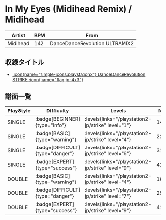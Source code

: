 # In My Eyes (Midihead Remix) / Midihead

|Artist|BPM|From|
|------|---|----|
|Midihead|142|DanceDanceRevolution ULTRAMIX2|

## 収録タイトル

- [:icon{name="simple-icons:playstation2"} DanceDanceRevolution STRIKE :icon{name="flag:jp-4x3"}](/playstation2-jp/strike)

## 譜面一覧

|PlayStyle|Difficulty|Levels|Notes|Movie|
|---------|----------|------|-----|-----|
|SINGLE| :badge[BEGINNER]{type="info"}| :levels{links="/playstation2-jp/strike" level="1"}|146/8||
|SINGLE| :badge[BASIC]{type="warning"}| :levels{links="/playstation2-jp/strike" level="4"}|226/19||
|SINGLE| :badge[DIFFICULT]{type="danger"}| :levels{links="/playstation2-jp/strike" level="6"}|319/22||
|SINGLE| :badge[EXPERT]{type="success"}| :levels{links="/playstation2-jp/strike" level="9"}|413/23||
|DOUBLE| :badge[BASIC]{type="warning"}| :levels{links="/playstation2-jp/strike" level="4"}|169/5||
|DOUBLE| :badge[DIFFICULT]{type="danger"}| :levels{links="/playstation2-jp/strike" level="7"}|291/21||
|DOUBLE| :badge[EXPERT]{type="success"}| :levels{links="/playstation2-jp/strike" level="9"}|415/13||
